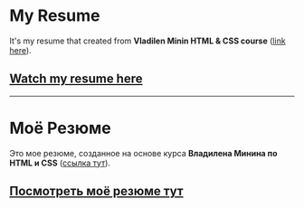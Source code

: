 # My Resume

It's my resume that created from **Vladilen Minin HTML & CSS course** ([link here](https://vladilen.ru/teach/control/stream/view/id/560546100)).

## [Watch my resume here](https://sim-max.github.io/resume/)

*** 

# Моё Резюме

Это мое резюме, созданное на основе курса **Владилена Минина по HTML и CSS** ([ссылка тут](https://vladilen.ru/teach/control/stream/view/id/560546100)).


## [Посмотреть моё резюме тут](https://sim-max.github.io/resume/)
